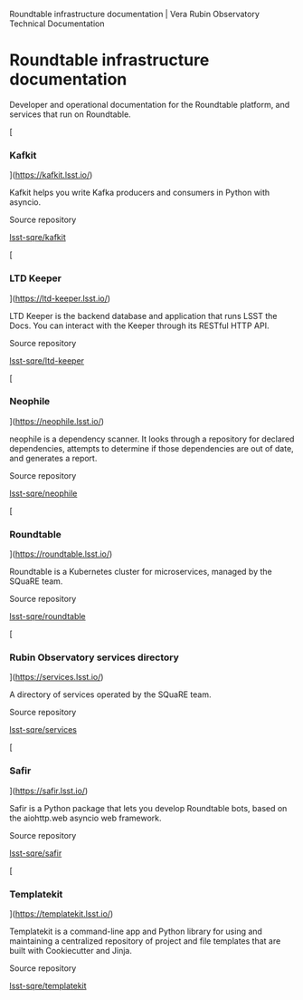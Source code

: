 Roundtable infrastructure documentation | Vera Rubin Observatory Technical Documentation

[](/)

Roundtable infrastructure documentation
=======================================

Developer and operational documentation for the Roundtable platform, and services that run on Roundtable.

[

### Kafkit

](https://kafkit.lsst.io/)

Kafkit helps you write Kafka producers and consumers in Python with asyncio.

Source repository

[lsst-sqre/kafkit](https://github.com/lsst-sqre/kafkit)

[

### LTD Keeper

](https://ltd-keeper.lsst.io/)

LTD Keeper is the backend database and application that runs LSST the Docs. You can interact with the Keeper through its RESTful HTTP API.

Source repository

[lsst-sqre/ltd-keeper](https://github.com/lsst-sqre/ltd-keeper)

[

### Neophile

](https://neophile.lsst.io/)

neophile is a dependency scanner. It looks through a repository for declared dependencies, attempts to determine if those dependencies are out of date, and generates a report.

Source repository

[lsst-sqre/neophile](https://github.com/lsst-sqre/neophile)

[

### Roundtable

](https://roundtable.lsst.io/)

Roundtable is a Kubernetes cluster for microservices, managed by the SQuaRE team.

Source repository

[lsst-sqre/roundtable](https://github.com/lsst-sqre/roundtable)

[

### Rubin Observatory services directory

](https://services.lsst.io/)

A directory of services operated by the SQuaRE team.

Source repository

[lsst-sqre/services](https://github.com/lsst-sqre/services)

[

### Safir

](https://safir.lsst.io/)

Safir is a Python package that lets you develop Roundtable bots, based on the aiohttp.web asyncio web framework.

Source repository

[lsst-sqre/safir](https://github.com/lsst-sqre/safir)

[

### Templatekit

](https://templatekit.lsst.io/)

Templatekit is a command-line app and Python library for using and maintaining a centralized repository of project and file templates that are built with Cookiecutter and Jinja.

Source repository

[lsst-sqre/templatekit](https://github.com/lsst-sqre/templatekit)